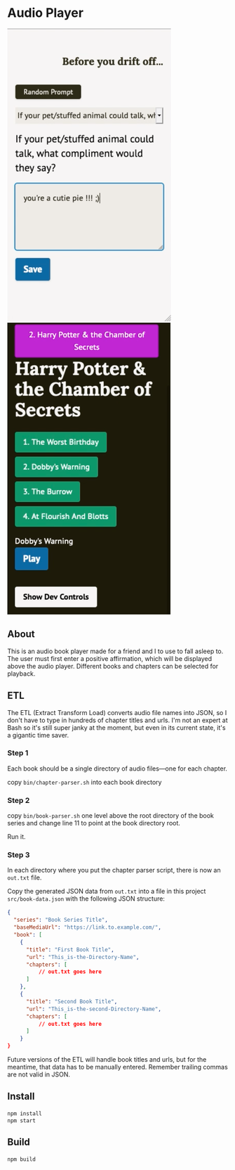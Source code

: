 # Audio Player

![affirmation screen](./screenshots/affirmation-screen.png)
![player screen](./screenshots/player-screen.png)

## About

This is an audio book player made for a friend and I to use to fall asleep to. The user must first enter a positive affirmation, which will be displayed above the audio player. Different books and chapters can be selected for playback.

## ETL

The ETL (Extract Transform Load) converts audio file names into JSON, so I don't have to type in hundreds of chapter titles and urls. I'm not an expert at Bash so it's still super janky at the moment, but even in its current state, it's a gigantic time saver.

### Step 1

Each book should be a single directory of audio files—one for each chapter.

copy `bin/chapter-parser.sh` into each book directory

### Step 2

copy `bin/book-parser.sh` one level above the root directory of the book series and change line 11 to point at the book directory root.

Run it.

### Step 3

In each directory where you put the chapter parser script, there is now an `out.txt` file.

Copy the generated JSON data from `out.txt` into a file in this project `src/book-data.json` with the following JSON structure:

```json
{
  "series": "Book Series Title",
  "baseMediaUrl": "https://link.to.example.com/",
  "book": [
    {
      "title": "First Book Title",
      "url": "This_is-the-Directory-Name",
      "chapters": [
		  // out.txt goes here
	  ]
	},
	{
      "title": "Second Book Title",
      "url": "This_is-the-second-Directory-Name",
      "chapters": [
		  // out.txt goes here
	  ]
	}
}

```

Future versions of the ETL will handle book titles and urls, but for the meantime, that data has to be manually entered. Remember trailing commas are not valid in JSON.

## Install

```
npm install
npm start
```

## Build

```
npm build
```

